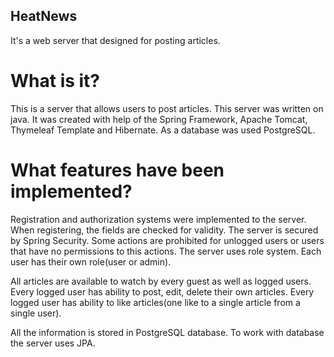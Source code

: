 ## HeatNews
It's a web server that designed for posting articles.

# What is it?
This is a server that allows users to post articles.
This server was written on java.
It was created with help of the Spring Framework, Apache Tomcat, Thymeleaf Template and Hibernate.
As a database was used PostgreSQL.

# What features have been implemented?
Registration and authorization systems were implemented to the server.
When registering, the fields are checked for validity.
The server is secured by Spring Security. Some actions are prohibited for unlogged users or users that have no permissions to this actions.
The server uses role system. Each user has their own role(user or admin).

All articles are available to watch by every guest as well as logged users.
Every logged user has ability to post, edit, delete their own articles.
Every logged user has ability to like articles(one like to a single article from a single user).

All the information is stored in PostgreSQL database.
To work with database the server uses JPA.
